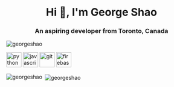 <h1 align="center">Hi 👋, I'm George Shao</h1>
<h3 align="center">An aspiring developer from Toronto, Canada</h3>

<p align="left"> <img src="https://komarev.com/ghpvc/?username=georgeshao" alt="georgeshao" /> </p>

<p align="left">
  <img src="https://devicons.github.io/devicon/devicon.git/icons/python/python-original.svg" alt="python" width="40" height="40"/>
  <img src="https://devicons.github.io/devicon/devicon.git/icons/javascript/javascript-original.svg" alt="javascript" width="40" height="40"/>
  <img src="https://www.vectorlogo.zone/logos/git-scm/git-scm-icon.svg" alt="git" width="40" height="40"/>
  <img src="https://www.vectorlogo.zone/logos/firebase/firebase-icon.svg" alt="firebase" width="40" height="40"/>
</p>

<p align="left">
  <img align="left" src="https://github-readme-stats.vercel.app/api/top-langs/?username=georgeshao&layout=compact&hide=html" alt="georgeshao" />
  &nbsp;<img align="center" src="https://github-readme-stats.vercel.app/api?username=georgeshao&show_icons=true&bg_color=30,e96443,904e95&title_color=fff&text_color=fff" alt="georgeshao" />
</p>
